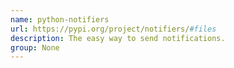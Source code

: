 ```yaml
---
name: python-notifiers
url: https://pypi.org/project/notifiers/#files
description: The easy way to send notifications.
group: None
---
```

